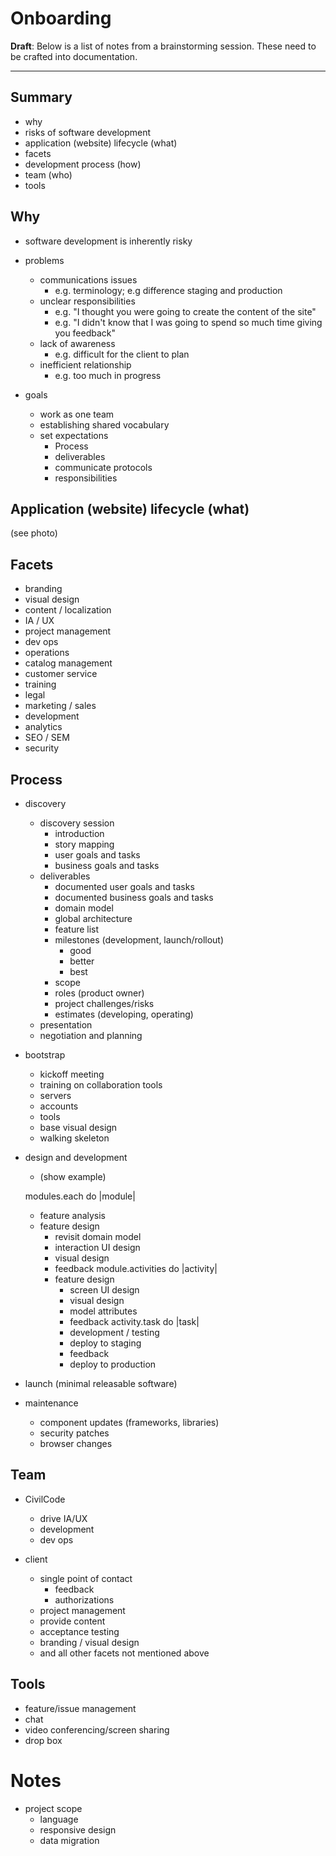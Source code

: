 # Onboarding

**Draft**: Below is a list of notes from a brainstorming session. These need to be crafted
into documentation.

---

## Summary

- why
- risks of software development
- application (website) lifecycle (what)
- facets
- development process (how)
- team (who)
- tools

## Why

- software development is inherently risky

- problems
  - communications issues
    - e.g. terminology; e.g difference staging and production
  - unclear responsibilities
    - e.g. "I thought you were going to create the content of the site"
    - e.g. "I didn't know that I was going to spend so much time giving you feedback"
  - lack of awareness
    - e.g. difficult for the client to plan
  - inefficient relationship
    - e.g. too much in progress

- goals
  - work as one team
  - establishing shared vocabulary
  - set expectations
    - Process
    - deliverables
    - communicate protocols
    - responsibilities

## Application (website) lifecycle (what)

(see photo)

## Facets

- branding
- visual design
- content / localization
- IA / UX
- project management
- dev ops
- operations
- catalog management
- customer service
- training
- legal
- marketing / sales
- development
- analytics
- SEO / SEM
- security

## Process

- discovery
  - discovery session
    - introduction
    - story mapping
    - user goals and tasks
    - business goals and tasks
  - deliverables
    - documented user goals and tasks
    - documented business goals and tasks
    - domain model
    - global architecture
    - feature list
    - milestones (development, launch/rollout)
      - good
      - better
      - best
    - scope
    - roles (product owner)
    - project challenges/risks
    - estimates (developing, operating)
  - presentation
  - negotiation and planning

- bootstrap
  - kickoff meeting
  - training on collaboration tools
  - servers
  - accounts
  - tools
  - base visual design  
  - walking skeleton

- design and development
  - (show example)

  modules.each do |module|
    - feature analysis
    - feature design
      - revisit domain model
      - interaction UI design
      - visual design
      - feedback
    module.activities do |activity|
      - feature design
        - screen UI design
        - visual design
        - model attributes
        - feedback
      activity.task do |task|
        - development / testing
        - deploy to staging
        - feedback
        - deploy to production

- launch (minimal releasable software)

- maintenance
  - component updates (frameworks, libraries)
  - security patches
  - browser changes

## Team

- CivilCode
  - drive IA/UX
  - development
  - dev ops

- client
  - single point of contact
    - feedback
    - authorizations
  - project management
  - provide content
  - acceptance testing
  - branding / visual design
  - and all other facets not mentioned above

## Tools

- feature/issue management
- chat
- video conferencing/screen sharing
- drop box

# Notes


- project scope
  - language
  - responsive design
  - data migration
